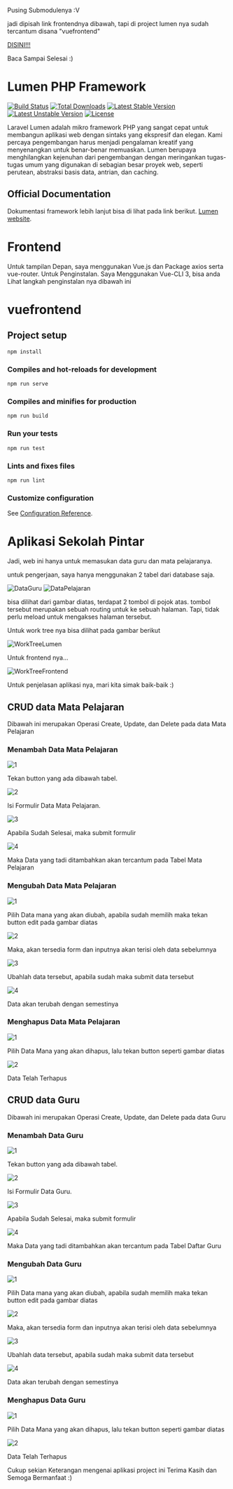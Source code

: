Pusing Submodulenya :V

jadi dipisah link frontendnya dibawah, tapi di project lumen nya sudah tercantum disana "vuefrontend"

[DISINI!!!](https://github.com/syahrul223/FrontendSekolahPintar)

Baca Sampai Selesai :)

# Lumen PHP Framework

[![Build Status](https://travis-ci.org/laravel/lumen-framework.svg)](https://travis-ci.org/laravel/lumen-framework)
[![Total Downloads](https://poser.pugx.org/laravel/lumen-framework/d/total.svg)](https://packagist.org/packages/laravel/lumen-framework)
[![Latest Stable Version](https://poser.pugx.org/laravel/lumen-framework/v/stable.svg)](https://packagist.org/packages/laravel/lumen-framework)
[![Latest Unstable Version](https://poser.pugx.org/laravel/lumen-framework/v/unstable.svg)](https://packagist.org/packages/laravel/lumen-framework)
[![License](https://poser.pugx.org/laravel/lumen-framework/license.svg)](https://packagist.org/packages/laravel/lumen-framework)

Laravel Lumen adalah mikro framework PHP yang sangat cepat untuk membangun aplikasi web dengan sintaks yang ekspresif dan elegan. Kami percaya pengembangan harus menjadi pengalaman kreatif yang menyenangkan untuk benar-benar memuaskan. Lumen berupaya menghilangkan kejenuhan dari pengembangan dengan meringankan tugas-tugas umum yang digunakan di sebagian besar proyek web, seperti perutean, abstraksi basis data, antrian, dan caching.

## Official Documentation

Dokumentasi framework lebih lanjut bisa di lihat pada link berikut. [Lumen website](https://lumen.laravel.com/docs).

# Frontend

Untuk tampilan Depan, saya menggunakan Vue.js dan Package axios serta vue-router.
Untuk Penginstalan. Saya Menggunakan Vue-CLI 3, bisa anda Lihat langkah penginstalan nya dibawah ini

# vuefrontend

## Project setup
```
npm install
```

### Compiles and hot-reloads for development
```
npm run serve
```

### Compiles and minifies for production
```
npm run build
```

### Run your tests
```
npm run test
```

### Lints and fixes files
```
npm run lint
```

### Customize configuration
See [Configuration Reference](https://cli.vuejs.org/config/).

# Aplikasi Sekolah Pintar

Jadi, web ini hanya untuk memasukan data guru dan mata pelajaranya.

untuk pengerjaan, saya hanya menggunakan 2 tabel dari database saja.

![DataGuru](https://user-images.githubusercontent.com/42232274/54476651-729d8000-4832-11e9-90cd-b925b1b78a0c.PNG)
![DataPelajaran](https://user-images.githubusercontent.com/42232274/54476685-e3449c80-4832-11e9-9b9b-c7e4e9aadf6e.PNG)

bisa dilihat dari gambar diatas, terdapat 2 tombol di pojok atas. tombol tersebut merupakan sebuah
routing untuk ke sebuah halaman. Tapi, tidak perlu meload untuk mengakses halaman tersebut.

Untuk work tree nya bisa dilihat pada gambar berikut

![WorkTreeLumen](https://user-images.githubusercontent.com/42232274/54476708-0ec78700-4833-11e9-8b5b-f55ec3202784.PNG)

Untuk frontend nya...

![WorkTreeFrontend](https://user-images.githubusercontent.com/42232274/54476720-269f0b00-4833-11e9-862c-4f17bf7bde17.PNG)

Untuk penjelasan aplikasi nya, mari kita simak baik-baik :)

## CRUD data Mata Pelajaran

Dibawah ini merupakan Operasi Create, Update, dan Delete pada data Mata Pelajaran

### Menambah Data Mata Pelajaran
![1](https://user-images.githubusercontent.com/42232274/54476751-8a293880-4833-11e9-99ab-89e0f23b611b.PNG)

Tekan button yang ada dibawah tabel.

![2](https://user-images.githubusercontent.com/42232274/54476754-8f868300-4833-11e9-89f6-d88375bea883.PNG)

Isi Formulir Data Mata Pelajaran.

![3](https://user-images.githubusercontent.com/42232274/54476756-957c6400-4833-11e9-9a4f-13a67e408803.PNG)

Apabila Sudah Selesai, maka submit formulir

![4](https://user-images.githubusercontent.com/42232274/54476757-9f05cc00-4833-11e9-8cea-236260d77a3f.PNG)

Maka Data yang tadi ditambahkan akan tercantum pada Tabel Mata Pelajaran

### Mengubah Data Mata Pelajaran
![1](https://user-images.githubusercontent.com/42232274/54476779-d1172e00-4833-11e9-81be-db50f96d4276.PNG)

Pilih Data mana yang akan diubah, apabila sudah memilih maka tekan button edit pada gambar diatas

![2](https://user-images.githubusercontent.com/42232274/54476781-d1172e00-4833-11e9-8c53-589c1f05fdc3.PNG)

Maka, akan tersedia form dan inputnya akan terisi oleh data sebelumnya

![3](https://user-images.githubusercontent.com/42232274/54476782-d1afc480-4833-11e9-8402-f6d348dce795.PNG)

Ubahlah data tersebut, apabila sudah maka submit data tersebut

![4](https://user-images.githubusercontent.com/42232274/54476783-d1afc480-4833-11e9-8830-f5c679d3d745.PNG)

Data akan terubah dengan semestinya

### Menghapus Data Mata Pelajaran

![1](https://user-images.githubusercontent.com/42232274/54476807-03289000-4834-11e9-91bb-15e08665df5f.PNG)

Pilih Data Mana yang akan dihapus, lalu tekan button seperti gambar diatas

![2](https://user-images.githubusercontent.com/42232274/54476808-03289000-4834-11e9-9f2a-e3a0fcde0c78.PNG)

Data Telah Terhapus

## CRUD data Guru

Dibawah ini merupakan Operasi Create, Update, dan Delete pada data Guru

### Menambah Data Guru
![1](https://user-images.githubusercontent.com/42232274/54476823-1dfb0480-4834-11e9-9a06-89be973ed9a0.PNG)

Tekan button yang ada dibawah tabel.

![2](https://user-images.githubusercontent.com/42232274/54476824-1e939b00-4834-11e9-8fdc-6926044b1d35.PNG)

Isi Formulir Data Guru.

![3](https://user-images.githubusercontent.com/42232274/54476825-1e939b00-4834-11e9-9119-a2cac7fb839f.PNG)

Apabila Sudah Selesai, maka submit formulir

![4](https://user-images.githubusercontent.com/42232274/54476826-1f2c3180-4834-11e9-910b-fa54093eedeb.PNG)

Maka Data yang tadi ditambahkan akan tercantum pada Tabel Daftar Guru

### Mengubah Data Guru
![1](https://user-images.githubusercontent.com/42232274/54476837-48e55880-4834-11e9-9cda-92068151975d.PNG)

Pilih Data mana yang akan diubah, apabila sudah memilih maka tekan button edit pada gambar diatas

![2](https://user-images.githubusercontent.com/42232274/54476838-497def00-4834-11e9-9353-9ac8ffb17df9.PNG)

Maka, akan tersedia form dan inputnya akan terisi oleh data sebelumnya

![3](https://user-images.githubusercontent.com/42232274/54476839-4a168580-4834-11e9-8f0e-f91c1c695d77.PNG)

Ubahlah data tersebut, apabila sudah maka submit data tersebut

![4](https://user-images.githubusercontent.com/42232274/54476840-4a168580-4834-11e9-972f-944fd6d49279.PNG)

Data akan terubah dengan semestinya

### Menghapus Data Guru

![1](https://user-images.githubusercontent.com/42232274/54476870-8fd34e00-4834-11e9-9254-8998a1c555db.PNG)

Pilih Data Mana yang akan dihapus, lalu tekan button seperti gambar diatas

![2](https://user-images.githubusercontent.com/42232274/54476871-906be480-4834-11e9-8031-21523b84f1f2.PNG)

Data Telah Terhapus

Cukup sekian Keterangan mengenai aplikasi project ini
Terima Kasih dan Semoga Bermanfaat :)
